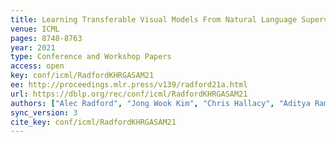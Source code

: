 ```yaml
---
title: Learning Transferable Visual Models From Natural Language Supervision.
venue: ICML
pages: 8748-8763
year: 2021
type: Conference and Workshop Papers
access: open
key: conf/icml/RadfordKHRGASAM21
ee: http://proceedings.mlr.press/v139/radford21a.html
url: https://dblp.org/rec/conf/icml/RadfordKHRGASAM21
authors: ["Alec Radford", "Jong Wook Kim", "Chris Hallacy", "Aditya Ramesh", "Gabriel Goh", "Sandhini Agarwal", "Girish Sastry", "Amanda Askell", "Pamela Mishkin", "Jack Clark", "Gretchen Krueger", "Ilya Sutskever"]
sync_version: 3
cite_key: conf/icml/RadfordKHRGASAM21
---
```

